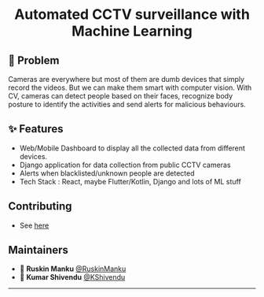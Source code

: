 <h1 align="center"> Automated CCTV surveillance with Machine Learning </h1>


## 🤔 Problem
Cameras are everywhere but most of them are dumb devices that simply record the videos. But we can make them smart with computer vision. With CV, cameras can detect people based on their faces, recognize body posture to identify the activities and send alerts for malicious behaviours.

## ✨ Features
- Web/Mobile Dashboard to display all the collected data from different devices.
- Django application for data collection from public CCTV cameras
- Alerts when blacklisted/unknown people are detected
- Tech Stack : React, maybe Flutter/Kotlin, Django and lots of ML stuff

## Contributing
- See [here](https://github.com/OpenLake/Smart-Cams/blob/master/CONTRIBUTING.md)

## Maintainers
- 👤 **Ruskin Manku** [@RuskinManku](https://github.com/RuskinManku)
- 👤 **Kumar Shivendu** [@KShivendu](https://github.com/KShivendu)

---
